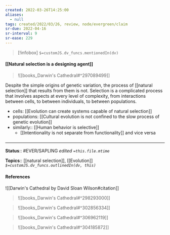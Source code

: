 ```yaml
---
created: 2022-03-26T14:25:00 
aliases:
  - null
tags: created/2022/03/26, review, node/evergreen/claim
sr-due: 2022-04-16
sr-interval: 9
sr-ease: 229
---
```

> [!infobox]
`$=customJS.dv_funcs.mentionedIn(dv)`

#### [[Natural selection is a designing agent]] 

> ![[books_Darwin's Cathedral#^297089499]]

Despite the simple origins of genetic variation, the process of [[natural selection]] that results from them is not.
Selection is a complicated process that involves aspects at every level of complexity, from interactions between cells, to between individuals, to between populations.

- cells: [[Evolution can create systems capable of natural selection]]
- populations: [[Cultural evolution is not confined to the slow process of genetic evolution]]
- similarly:: [[Human behavior is selective]]
	- [[Intentionality is not separate from functionality]] and vice versa

### <hr class="footnote"/>

**Status**:: #EVER/SAPLING 
*edited `=this.file.mtime`*

**Topics**:: [[natural selection]], [[Evolution]]
*`$=customJS.dv_funcs.outlinedIn(dv, this)`*

#### References

![[Darwin's Cathedral by David Sloan Wilson#citation]]

> ![[books_Darwin's Cathedral#^298293000]]

> ![[books_Darwin's Cathedral#^302856334]]

> ![[books_Darwin's Cathedral#^306962119]]

> ![[books_Darwin's Cathedral#^304185872]]
